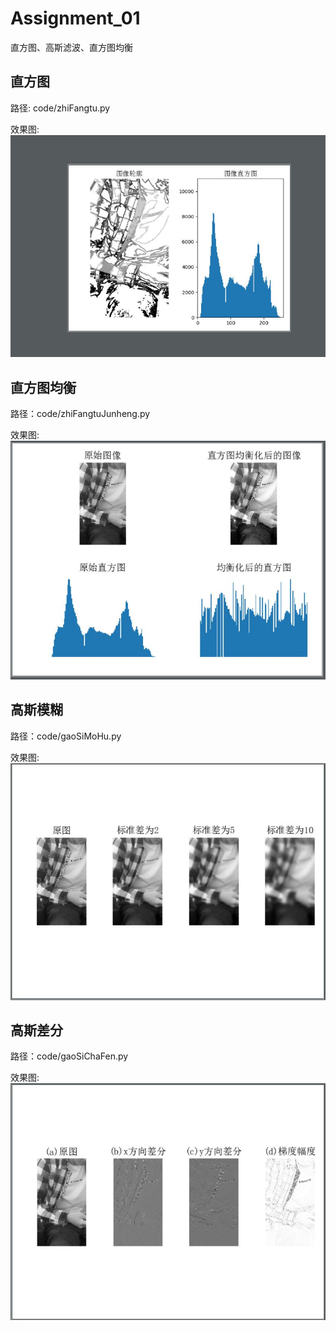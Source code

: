# Assignment_01
直方图、高斯滤波、直方图均衡

## 直方图
  
  
路径: code/zhiFangtu.py  

效果图:  
![](https://github.com/Heured/Assignment_01/blob/master/imgs/Zft.JPG)
  
## 直方图均衡
  
  
路径：code/zhiFangtuJunheng.py  

效果图:  
![](https://github.com/Heured/Assignment_01/blob/master/imgs/ZftJh.JPG)
  
## 高斯模糊
  
  
路径：code/gaoSiMoHu.py  

效果图:  
![](https://github.com/Heured/Assignment_01/blob/master/imgs/GaoSi_mohu.JPG)
  
## 高斯差分
  
  
路径：code/gaoSiChaFen.py  

效果图:  
![](https://github.com/Heured/Assignment_01/blob/master/imgs/GaoSi_chafen.JPG)
  
  
